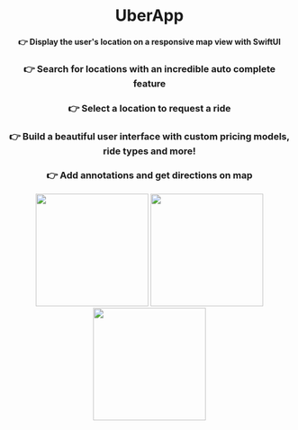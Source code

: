 <h1 align="center">UberApp</h1>
<h4 align="center">👉 Display the user's location on a responsive map view with SwiftUI</h4>
<h3 align="center">👉 Search for locations with an incredible auto complete feature</h3>
<h3 align="center">👉 Select a location to request a ride</h3>
<h3 align="center">👉 Build a beautiful user interface with custom pricing models, ride types and more!</h3>
<h3 align="center">👉 Add annotations and get directions on map</h3>

<p align="center">
  <img src="https://user-images.githubusercontent.com/98255061/235278042-5cd1b22f-96d0-4ca9-88fd-b3d2be748dd7.png" width="200" />
  <img src="https://user-images.githubusercontent.com/98255061/235278041-6323553b-1255-4e5d-9206-a5942c5f58b0.png" width="200" />
  <img src="https://user-images.githubusercontent.com/98255061/235278039-0b84d5ac-d61e-4477-b08a-bbac6b0d5f0c.png" width="200" />
</p>






